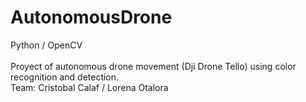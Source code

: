 # AutonomousDrone
Python / OpenCV
</br>
</br>
Proyect of autonomous drone movement (Dji Drone Tello) using color recognition and detection.
</br>
Team: Cristobal Calaf / Lorena Otalora
